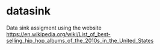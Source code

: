# datasink

Data sink assigment using the website
https://en.wikipedia.org/wiki/List_of_best-selling_hip_hop_albums_of_the_2010s_in_the_United_States

